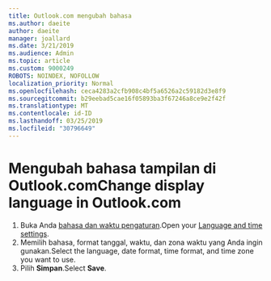 ```yaml
---
title: Outlook.com mengubah bahasa
ms.author: daeite
author: daeite
manager: joallard
ms.date: 3/21/2019
ms.audience: Admin
ms.topic: article
ms.custom: 9000249
ROBOTS: NOINDEX, NOFOLLOW
localization_priority: Normal
ms.openlocfilehash: ceca4283a2cfb908c4bf5a6526a2c59182d3e8f9
ms.sourcegitcommit: b29eebad5cae16f05893ba3f67246a8ce9e2f42f
ms.translationtype: MT
ms.contentlocale: id-ID
ms.lasthandoff: 03/25/2019
ms.locfileid: "30796649"
---
```

# <a name="change-display-language-in-outlookcom"></a><span data-ttu-id="d5063-102">Mengubah bahasa tampilan di Outlook.com</span><span class="sxs-lookup"><span data-stu-id="d5063-102">Change display language in Outlook.com</span></span>

1. <span data-ttu-id="d5063-103">Buka Anda [bahasa dan waktu pengaturan](https://go.microsoft.com/fwlink/?linkid=2085505).</span><span class="sxs-lookup"><span data-stu-id="d5063-103">Open your [Language and time settings](https://go.microsoft.com/fwlink/?linkid=2085505).</span></span>
1. <span data-ttu-id="d5063-104">Memilih bahasa, format tanggal, waktu, dan zona waktu yang Anda ingin gunakan.</span><span class="sxs-lookup"><span data-stu-id="d5063-104">Select the language, date format, time format, and time zone you want to use.</span></span>
1. <span data-ttu-id="d5063-105">Pilih **Simpan**.</span><span class="sxs-lookup"><span data-stu-id="d5063-105">Select **Save**.</span></span>